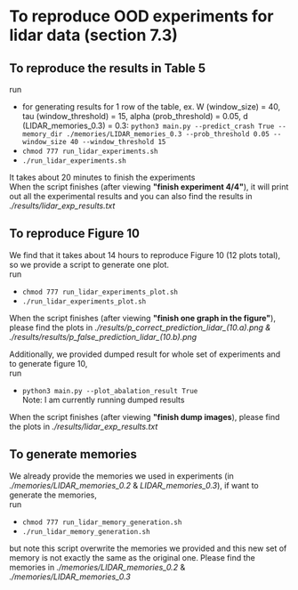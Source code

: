 # To reproduce OOD experiments for lidar data (section 7.3)

## To reproduce the results in Table 5

run 
- for generating results for 1 row of the table, ex. W (window_size) = 40, tau (window_threshold) = 15, alpha (prob_threshold) = 0.05, d (LIDAR_memories_$0.3$) = 0.3: 
`python3 main.py --predict_crash True --memory_dir ./memories/LIDAR_memories_0.3 --prob_threshold 0.05 --window_size 40 --window_threshold 15`
- `chmod 777 run_lidar_experiments.sh`
- `./run_lidar_experiments.sh`

It takes about 20 minutes to finish the experiments <br>
When the script finishes (after viewing **"finish experiment 4/4"**), it will print out all the experimental results and you can also find the results in *./results/lidar_exp_results.txt*

## To reproduce Figure 10
We find that it takes about 14 hours to reproduce Figure 10 (12 plots total), so we provide a script to generate one plot. <br>
run 
- `chmod 777 run_lidar_experiments_plot.sh`
- `./run_lidar_experiments_plot.sh`

When the script finishes (after viewing **"finish one graph in the figure"**), please find the plots in *./results/p_correct_prediction_lidar_(10.a).png & ./results/results/p_false_prediction_lidar_(10.b).png*

Additionally, we provided dumped result for whole set of experiments and to generate figure 10, <br>
run 
- `python3 main.py --plot_abalation_result True` <br>
Note: I am currently running dumped results <br>

When the script finishes (after viewing **"finish dump images**), please find the plots in *./results/lidar_exp_results.txt*

## To generate memories

We already provide the memories we used in experiments (in *./memories/LIDAR_memories_0.2* & *LIDAR_memories_0.3*), if want to generate the memories, <br>
run 
- `chmod 777 run_lidar_memory_generation.sh`
- `./run_lidar_memory_generation.sh`

but note this script overwrite the memories we provided and this new set of memory is not exactly the same as the original one. Please find the memories in *./memories/LIDAR_memories_0.2* & *./memories/LIDAR_memories_0.3* <br>
